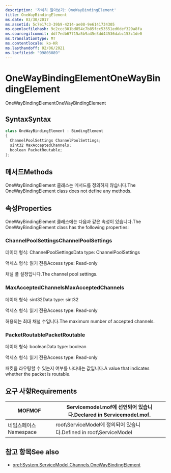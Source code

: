 ```yaml
---
description: '자세히 알아보기: OneWayBindingElement'
title: OneWayBindingElement
ms.date: 03/30/2017
ms.assetid: 5c7e17c3-39b9-4214-ae08-9e6141734305
ms.openlocfilehash: 9c2ccc301bd854c7b85fcc53551ed6def329a8fa
ms.sourcegitcommit: ddf7edb67715a5b9a45e3dd44536dabc153c1de0
ms.translationtype: MT
ms.contentlocale: ko-KR
ms.lasthandoff: 02/06/2021
ms.locfileid: "99803089"
---
```

# <a name="onewaybindingelement"></a><span data-ttu-id="f071d-103">OneWayBindingElement</span><span class="sxs-lookup"><span data-stu-id="f071d-103">OneWayBindingElement</span></span>

<span data-ttu-id="f071d-104">OneWayBindingElement</span><span class="sxs-lookup"><span data-stu-id="f071d-104">OneWayBindingElement</span></span>  
  
## <a name="syntax"></a><span data-ttu-id="f071d-105">Syntax</span><span class="sxs-lookup"><span data-stu-id="f071d-105">Syntax</span></span>  
  
```csharp
class OneWayBindingElement : BindingElement  
{  
  ChannelPoolSettings ChannelPoolSettings;  
  sint32 MaxAcceptedChannels;  
  boolean PacketRoutable;  
};  
```  
  
## <a name="methods"></a><span data-ttu-id="f071d-106">메서드</span><span class="sxs-lookup"><span data-stu-id="f071d-106">Methods</span></span>  

 <span data-ttu-id="f071d-107">OneWayBindingElement 클래스는 메서드를 정의하지 않습니다.</span><span class="sxs-lookup"><span data-stu-id="f071d-107">The OneWayBindingElement class does not define any methods.</span></span>  
  
## <a name="properties"></a><span data-ttu-id="f071d-108">속성</span><span class="sxs-lookup"><span data-stu-id="f071d-108">Properties</span></span>  

 <span data-ttu-id="f071d-109">OneWayBindingElement 클래스에는 다음과 같은 속성이 있습니다.</span><span class="sxs-lookup"><span data-stu-id="f071d-109">The OneWayBindingElement class has the following properties:</span></span>  
  
### <a name="channelpoolsettings"></a><span data-ttu-id="f071d-110">ChannelPoolSettings</span><span class="sxs-lookup"><span data-stu-id="f071d-110">ChannelPoolSettings</span></span>  

 <span data-ttu-id="f071d-111">데이터 형식: ChannelPoolSettings</span><span class="sxs-lookup"><span data-stu-id="f071d-111">Data type: ChannelPoolSettings</span></span>  
  
 <span data-ttu-id="f071d-112">액세스 형식: 읽기 전용</span><span class="sxs-lookup"><span data-stu-id="f071d-112">Access type: Read-only</span></span>  
  
 <span data-ttu-id="f071d-113">채널 풀 설정입니다.</span><span class="sxs-lookup"><span data-stu-id="f071d-113">The channel pool settings.</span></span>  
  
### <a name="maxacceptedchannels"></a><span data-ttu-id="f071d-114">MaxAcceptedChannels</span><span class="sxs-lookup"><span data-stu-id="f071d-114">MaxAcceptedChannels</span></span>  

 <span data-ttu-id="f071d-115">데이터 형식: sint32</span><span class="sxs-lookup"><span data-stu-id="f071d-115">Data type: sint32</span></span>  
  
 <span data-ttu-id="f071d-116">액세스 형식: 읽기 전용</span><span class="sxs-lookup"><span data-stu-id="f071d-116">Access type: Read-only</span></span>  
  
 <span data-ttu-id="f071d-117">허용되는 최대 채널 수입니다.</span><span class="sxs-lookup"><span data-stu-id="f071d-117">The maximum number of accepted channels.</span></span>  
  
### <a name="packetroutable"></a><span data-ttu-id="f071d-118">PacketRoutable</span><span class="sxs-lookup"><span data-stu-id="f071d-118">PacketRoutable</span></span>  

 <span data-ttu-id="f071d-119">데이터 형식: boolean</span><span class="sxs-lookup"><span data-stu-id="f071d-119">Data type: boolean</span></span>  
  
 <span data-ttu-id="f071d-120">액세스 형식: 읽기 전용</span><span class="sxs-lookup"><span data-stu-id="f071d-120">Access type: Read-only</span></span>  
  
 <span data-ttu-id="f071d-121">패킷을 라우팅할 수 있는지 여부를 나타내는 값입니다.</span><span class="sxs-lookup"><span data-stu-id="f071d-121">A value that indicates whether the packet is routable.</span></span>  
  
## <a name="requirements"></a><span data-ttu-id="f071d-122">요구 사항</span><span class="sxs-lookup"><span data-stu-id="f071d-122">Requirements</span></span>  
  
|<span data-ttu-id="f071d-123">MOF</span><span class="sxs-lookup"><span data-stu-id="f071d-123">MOF</span></span>|<span data-ttu-id="f071d-124">Servicemodel.mof에 선언되어 있습니다.</span><span class="sxs-lookup"><span data-stu-id="f071d-124">Declared in Servicemodel.mof.</span></span>|  
|---------|-----------------------------------|  
|<span data-ttu-id="f071d-125">네임스페이스</span><span class="sxs-lookup"><span data-stu-id="f071d-125">Namespace</span></span>|<span data-ttu-id="f071d-126">root\ServiceModel에 정의되어 있습니다.</span><span class="sxs-lookup"><span data-stu-id="f071d-126">Defined in root\ServiceModel</span></span>|  
  
## <a name="see-also"></a><span data-ttu-id="f071d-127">참고 항목</span><span class="sxs-lookup"><span data-stu-id="f071d-127">See also</span></span>

- <xref:System.ServiceModel.Channels.OneWayBindingElement>
